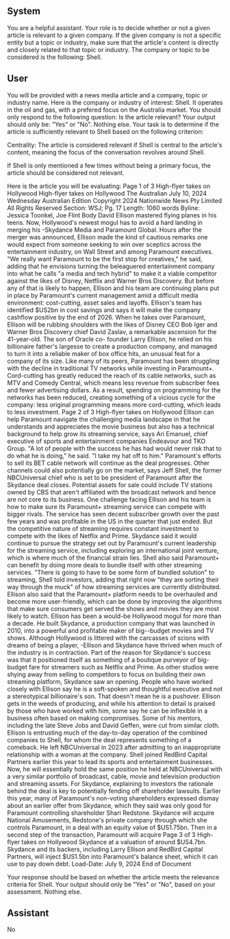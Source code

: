 ## System

You are a helpful assistant. Your role is to decide whether or not a given article is relevant to a given company. If the given company is not a specific entity but a topic or industry, make sure that the article's content is directly and closely related to that topic or industry. The company or topic to be considered is the following: Shell.

## User


You will be provided with a news media article and a company, topic or industry name. Here is the company or industry of interest: Shell. It operates in the oil and gas, with a prefered focus on the Australia market. You should only respond to the following question: Is the article relevant? Your output should only be: "Yes" or "No". Nothing else. Your task is to determine if the article is sufficiently relevant to Shell based on the following criterion:

Centrality: The article is considered relevant if Shell is central to the article's content, meaning the focus of the conversation revolves around Shell.

If Shell is only mentioned a few times without being a primary focus, the article should be considered not relevant.

Here is the article you will be evaluating: Page 1 of 3
High-flyer takes on Hollywood
High-flyer takes on Hollywood
The Australian
July 10, 2024 Wednesday
Australian Edition
Copyright 2024 Nationwide News Pty Limited All Rights Reserved
Section: WSJ; Pg. 17
Length: 1060 words
Byline: Jessica Toonkel, Joe Flint
Body
David Ellison mastered flying planes in his teens. Now, Hollywood's newest mogul has to avoid a hard landing in 
merging his -Skydance Media and Paramount Global.
Hours after the merger was announced, Ellison made the kind of cautious remarks one would expect from someone 
seeking to win over sceptics across the entertainment industry, on Wall Street and among Paramount executives.
"We really want Paramount to be the first stop for creatives," he said, adding that he envisions turning the 
beleaguered entertainment company into what he calls "a media and tech hybrid" to make it a viable competitor 
against the likes of Disney, Netflix and Warner Bros Discovery.
But before any of that is likely to happen, Ellison and his team are continuing plans put in place by Paramount's 
current management amid a difficult media environment: cost-cutting, asset sales and layoffs.
Ellison's team has identified $US2bn in cost savings and says it will make the company cashflow positive by the 
end of 2026.
When he takes over Paramount, Ellison will be rubbing shoulders with the likes of Disney CEO Bob Iger and 
Warner Bros Discovery chief David Zaslav, a remarkable ascension for the 41-year-old. The son of Oracle co-
founder Larry Ellison, he relied on his billionaire father's largesse to create a production company, and managed to 
turn it into a reliable maker of box office hits, an unusual feat for a company of its size.
Like many of its peers, Paramount has been struggling with the decline in traditional TV networks while investing in 
Paramount+. Cord-cutting has greatly reduced the reach of its cable networks, such as MTV and Comedy Central, 
which means less revenue from subscriber fees and fewer advertising dollars.
As a result, spending on programming for the networks has been reduced, creating something of a vicious cycle for 
the company: less original programming means more cord-cutting, which leads to less investment.
Page 2 of 3
High-flyer takes on Hollywood
Ellison can help Paramount navigate the challenging media landscape in that he understands and appreciates the 
movie business but also has a technical background to help grow its streaming service, says Ari Emanuel, chief 
executive of sports and entertainment companies Endeavour and TKO Group.
"A lot of people with the success he has had would never risk that to do what he is doing," he said. "I take my hat 
off to him." Paramount's efforts to sell its BET cable network will continue as the deal progresses. Other channels 
could also potentially go on the market, says Jeff Shell, the former NBCUniversal chief who is set to be president of 
Paramount after the Skydance deal closes.
Potential assets for sale could include TV stations owned by CBS that aren't affiliated with the broadcast network 
and hence are not core to its business.
One challenge facing Ellison and his team is how to make sure its Paramount+ streaming service can compete with 
bigger rivals. The service has seen decent subscriber growth over the past few years and was profitable in the US 
in the quarter that just ended. But the competitive nature of streaming requires constant investment to compete with 
the likes of Netflix and Prime.
Skydance said it would continue to pursue the strategy set out by Paramount's current leadership for the streaming 
service, including exploring an international joint venture, which is where much of the financial strain lies. Shell also 
said Paramount+ can benefit by doing more deals to bundle itself with other streaming services.
"There is going to have to be some form of bundled solution" to streaming, Shell told investors, adding that right 
now "they are sorting their way through the muck" of how streaming services are currently distributed.
Ellison also said that the Paramount+ platform needs to be overhauled and become more user-friendly, which can 
be done by improving the algorithms that make sure consumers get served the shows and movies they are most 
likely to watch.
Ellison has been a would-be Hollywood mogul for more than a decade. He built Skydance, a production company 
that was launched in 2010, into a powerful and profitable maker of big--budget movies and TV shows.
Although Hollywood is littered with the carcasses of scions with dreams of being a player, -Ellison and Skydance 
have thrived when much of the industry is in contraction.
Part of the reason for Skydance's success was that it positioned itself as something of a boutique purveyor of big-
budget fare for streamers such as Netflix and Prime. As other studios were shying away from selling to competitors 
to focus on building their own streaming platform, Skydance saw an opening.
People who have worked closely with Ellison say he is a soft-spoken and thoughtful executive and not a 
stereotypical billionaire's son. That doesn't mean he is a pushover. Ellison gets in the weeds of producing, and 
while his attention to detail is praised by those who have worked with him, some say he can be inflexible in a 
business often based on making compromises. Some of his mentors, including the late Steve Jobs and David 
Geffen, were cut from similar cloth.
Ellison is entrusting much of the day-to-day operation of the combined companies to Shell, for whom the deal 
represents something of a comeback. He left NBCUniversal in 2023 after admitting to an inappropriate relationship 
with a woman at the company. Shell joined RedBird Capital Partners earlier this year to lead its sports and 
entertainment businesses. Now, he will essentially hold the same position he held at NBCUniversal with a very 
similar portfolio of broadcast, cable, movie and television production and streaming assets.
For Skydance, explaining to investors the rationale behind the deal is key to potentially fending off shareholder 
lawsuits. Earlier this year, many of Paramount's non-voting shareholders expressed dismay about an earlier offer 
from Skydance, which they said was only good for Paramount controlling shareholder Shari Redstone.
Skydance will acquire National Amusements, Redstone's private company through which she controls Paramount, 
in a deal with an equity value of $US1.75bn. Then in a second step of the transaction, Paramount will acquire Page 3 of 3
High-flyer takes on Hollywood
Skydance at a valuation of around $US4.7bn. Skydance and its backers, including Larry Ellison and RedBird 
Capital Partners, will inject $US1.5bn into Paramount's balance sheet, which it can use to pay down debt.
Load-Date: July 9, 2024
End of Document

Your response should be based on whether the article meets the relevance criteria for Shell.
Your output should only be "Yes" or "No", based on your assessment. Nothing else.
            

## Assistant

No


